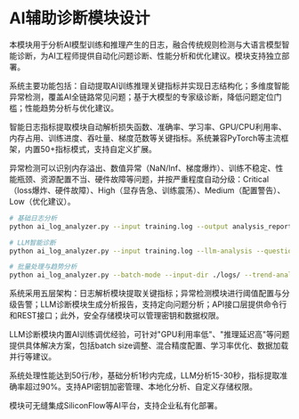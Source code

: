 # AI辅助诊断模块设计

本模块用于分析AI模型训练和推理产生的日志，融合传统规则检测与大语言模型智能诊断，为AI工程师提供自动化问题诊断、性能分析和优化建议。模块支持独立部署。

系统主要功能包括：自动提取AI训练推理关键指标并实现日志结构化；多维度智能异常检测，覆盖AI全链路常见问题；基于大模型的专家级诊断，降低问题定位门槛；性能趋势分析与优化建议。

智能日志指标提取模块自动解析损失函数、准确率、学习率、GPU/CPU利用率、内存占用、训练进度、吞吐量、梯度范数等关键指标。系统兼容PyTorch等主流框架，内置50+指标模式，支持自定义扩展。

异常检测可以识别内存溢出、数值异常（NaN/Inf、梯度爆炸）、训练不稳定、性能瓶颈、资源配置不当、硬件故障等问题，并按严重程度自动分级：Critical（loss爆炸、硬件故障）、High（显存告急、训练震荡）、Medium（配置警告）、Low（优化建议）。

```bash
# 基础日志分析
python ai_log_analyzer.py --input training.log --output analysis_report.json

# LLM智能诊断
python ai_log_analyzer.py --input training.log --llm-analysis --question "GPU利用率低的根因？"

# 批量处理与趋势分析
python ai_log_analyzer.py --batch-mode --input-dir ./logs/ --trend-analysis
```
系统采用五层架构：日志解析模块提取关键指标；异常检测模块进行阈值配置与分级告警；LLM诊断模块生成分析报告，支持定向问题分析；API接口层提供命令行和REST接口；此外，安全存储模块可以管理密钥和数据权限。

LLM诊断模块内置AI训练调优经验，可针对"GPU利用率低"、"推理延迟高"等问题提供具体解决方案，包括batch size调整、混合精度配置、学习率优化、数据加载并行等建议。

系统处理性能达到50行/秒，基础分析1秒内完成，LLM分析15-30秒，指标提取准确率超过90%。支持API密钥加密管理、本地化分析、自定义存储权限。

模块可无缝集成SiliconFlow等AI平台，支持企业私有化部署。